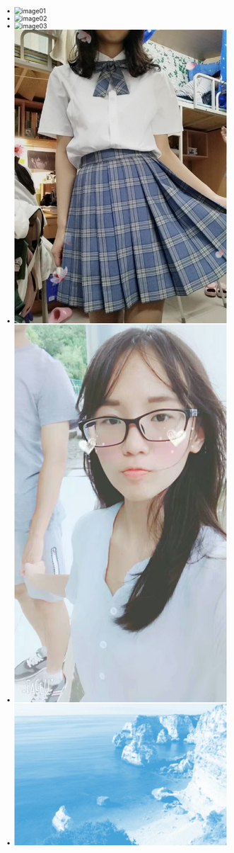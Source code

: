 <!DOCTYPE html>
<html lang="en" class="no-js">
	<head>
		<meta charset="gb2312" />
		<meta http-equiv="X-UA-Compatible" content="IE=edge,chrome=1"> 
		<meta name="viewport" content="width=device-width, initial-scale=1.0"> 
		<title>I LIKE YOU</title>
		<link rel="stylesheet" type="text/css" href="css/default.css" />
		<link rel="stylesheet" type="text/css" href="css/component.css" />
		<script src="js/modernizr.custom.js"></script>
	</head>
	<body>
		<div class="container">
			<div class="main">
				<ul id="cbp-bislideshow" class="cbp-bislideshow">
					<li><img src="http://api.asilu.com/cdn/img/bg/444.jpg" alt="image01"/></li>
					<li><img src="http://mctbag.oss-cn-shanghai.aliyuncs.com/%E5%8A%A8%E5%9B%BE1.png" alt="image02"/></li>
					<li><img src="http://api.asilu.com/cdn/img/bg/446.jpg" alt="image03"/></li>
					<li><img src="images/a.jpg" alt="image04"/></li>
					<li><img src="images/b.jpg" alt="image05"/></li>
					<li><img src="images/6.jpg" alt="image06"/></li>
				</ul>
				<div id="cbp-bicontrols" class="cbp-bicontrols">
					<span class="cbp-biprev"></span>
					<span class="cbp-bipause"></span>
					<span class="cbp-binext"></span>
				</div>
			</div>
		</div>
		<script src="js/jquery.min.js"></script>
		<script src="js/jquery.imagesloaded.min.js"></script>
		<script src="js/cbpBGSlideshow.min.js"></script>
		<script>
			$(function() {
				cbpBGSlideshow.init();
			});
		</script>

<div style="text-align:center;clear:both">
</div>
</body>
</html>





